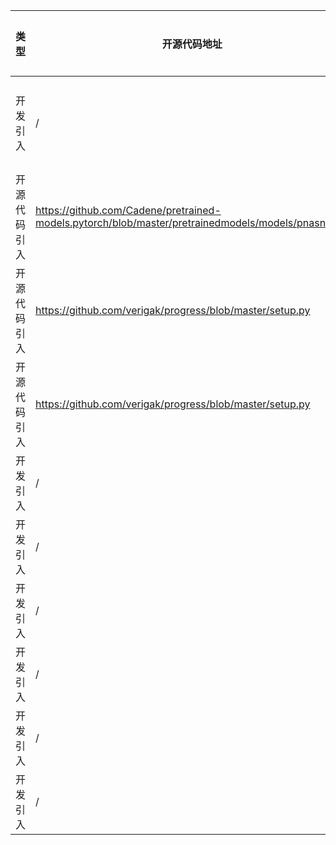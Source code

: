 | 类型     | 开源代码地址                                                       | 文件名                                          | 公网IP地址/公网URL地址/域名/邮箱地址 | 用途说明 |
|--------|--------------------------------------------------------------|----------------------------------------------|------------------------|----|
| 开发引入 | / | url.ini | https://bbs-img.huaweicloud.com/blogs/img/thumb/1591951315139_8989_1363.png | 下载测试图片 |
| 开源代码引入 | https://github.com/Cadene/pretrained-models.pytorch/blob/master/pretrainedmodels/models/pnasnet.py | PnasNet5Large/pnasnet.py | http://data.lip6.fr/cadene/pretrainedmodels/pnasnet5large-bf079911.pth | 下载权重文件 |
| 开源代码引入 | https://github.com/verigak/progress/blob/master/setup.py | PnasNet5Large/utils/progress/setup.py | verigak@gmail.com | 作者邮箱 |
| 开源代码引入 | https://github.com/verigak/progress/blob/master/setup.py | PnasNet5Large/utils/progress/setup.py | http://github.com/verigak/progress/ | 开源地址 |
| 开发引入 | / | PnasNet5Large/imagenet_fast.py | https://github.com/NVIDIA/apex/tree/f5cd5ae937f168c763985f627bbf850648ea5f3f/examples/imagenet | 源码实现 |
| 开发引入 | / | PnasNet5Large/crossentropy.py | https://arxiv.org/pdf/1512.00567.pdf | 论文地址 |
| 开发引入 | / | PnasNet5Large/pnasnet.py | https://arxiv.org/abs/1712.00559 | 论文地址 |
| 开发引入 | / | PnasNet5Large/utils/misc.py | https://github.com/pytorch/examples/blob/master/imagenet/main.py#L247-L262 | 源码实现 |
| 开发引入 | / | PnasNet5Large/pnasnet.py | https://github.com/tensorflow/tpu/issues/494#issuecomment-532968956 | 相关说明 |
| 开发引入 | / | PnasNet5Large/imagenet_fast.py | https://www.github.com/nvidia/apex | 相关说明 |

